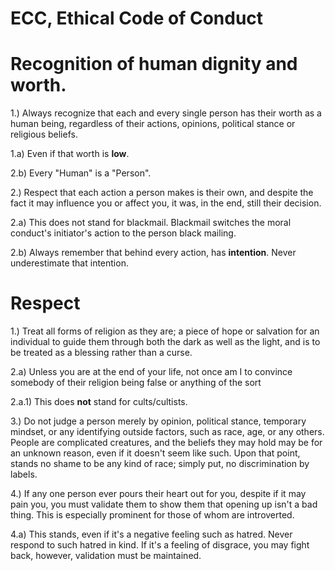 # ECC, Ethical Code of Conduct
# Recognition of human dignity and worth.
1.) Always recognize that each and every single person has their worth as a human being, regardless of their actions, opinions, political stance or religious beliefs.

1.a) Even if that worth is **low**.

2.b) Every "Human" is a "Person".



2.) Respect that each action a person makes is their own, and despite the fact it may influence you or affect you, it was, in the end, still their decision.

2.a) This does not stand for blackmail. Blackmail switches the moral conduct's initiator's action to the person black mailing.

2.b) Always remember that behind every action, has **intention**. Never underestimate that intention.


# Respect

1.) Treat all forms of religion as they are; a piece of hope or salvation for an individual to guide them through both the dark as well as the light, and is to be treated as a blessing rather than a curse. 

2.a) Unless you are at the end of your life, not once am I to convince somebody of their religion being false or anything of the sort

2.a.1) This does **not** stand for cults/cultists.


3.)  Do not judge a person merely by opinion, political stance, temporary mindset, or any identifying outside factors, such as race, age, or any others. People are complicated creatures, and the beliefs they may hold may be for an unknown reason, even if it doesn't seem like such. Upon that point, stands no shame to be any kind of race; simply put, no discrimination by labels. 


4.) If any one person ever pours their heart out for you, despite if it may pain you, you must validate them to show them that opening up isn't a bad thing. This is especially prominent for those of whom are introverted.

4.a) This stands, even if it's a negative feeling such as hatred. Never respond to such hatred in kind. If it's a feeling of disgrace, you may fight back, however, validation must be maintained. 

